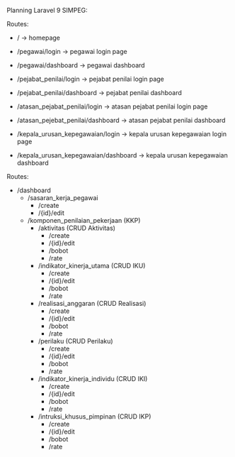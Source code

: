 Planning Laravel 9 SIMPEG:

Routes:
- / -> homepage
- /pegawai/login -> pegawai login page
- /pegawai/dashboard -> pegawai dashboard

- /pejabat_penilai/login -> pejabat penilai login page
- /pejabat_penilai/dashboard -> pejabat penilai dashboard

- /atasan_pejabat_penilai/login -> atasan pejabat penilai login page
- /atasan_pejebat_penilai/dashboard -> atasan pejabat penilai dashboard

- /kepala_urusan_kepegawaian/login -> kepala urusan kepegawaian login page
- /kepala_urusan_kepegawaian/dashboard -> kepala urusan kepegawaian dashboard

<!-- next -->
Routes:
- /dashboard
    - /sasaran_kerja_pegawai
        - /create
        - /{id}/edit
    - /komponen_penilaian_pekerjaan (KKP)
        - /aktivitas (CRUD Aktivitas)
            - /create
            - /{id}/edit
            - /bobot
            - /rate
        - /indikator_kinerja_utama (CRUD IKU)
            - /create
            - /{id}/edit
            - /bobot
            - /rate
        - /realisasi_anggaran (CRUD Realisasi)
            - /create
            - /{id}/edit
            - /bobot
            - /rate
        - /perilaku (CRUD Perilaku)
            - /create
            - /{id}/edit
            - /bobot
            - /rate
        - /indikator_kinerja_individu (CRUD IKI)
            - /create
            - /{id}/edit
            - /bobot
            - /rate
        - /intruksi_khusus_pimpinan (CRUD IKP)
            - /create
            - /{id}/edit
            - /bobot
            - /rate

